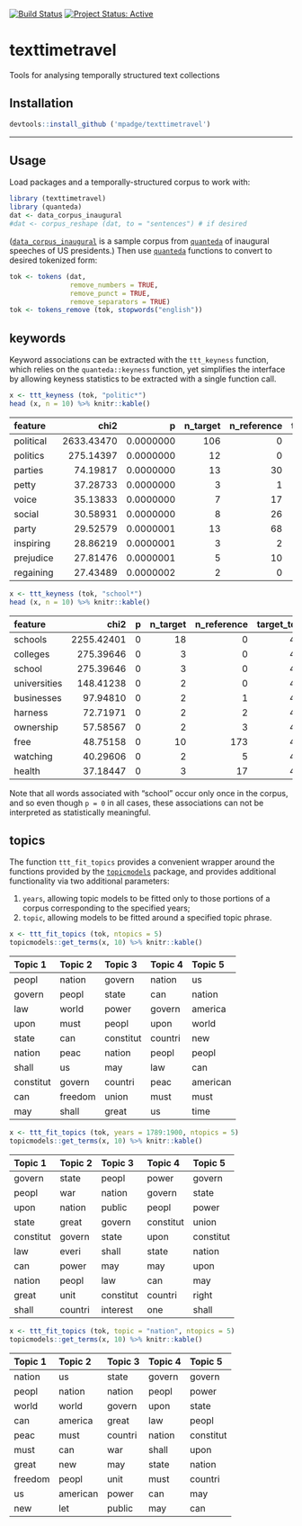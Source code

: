 [![Build
Status](https://travis-ci.org/mpadge/texttimetravel.svg?branch=master)](https://travis-ci.org/mpadge/texttimetravel)
[![Project Status:
Active](http://www.repostatus.org/badges/latest/active.svg)](http://www.repostatus.org/#active)

# texttimetravel

Tools for analysing temporally structured text collections

## Installation

``` r
devtools::install_github ('mpadge/texttimetravel')
```

-----

## Usage

Load packages and a temporally-structured corpus to work with:

``` r
library (texttimetravel)
library (quanteda)
dat <- data_corpus_inaugural
#dat <- corpus_reshape (dat, to = "sentences") # if desired
```

([`data_corpus_inaugural`](https://quanteda.io/reference/data_corpus_inaugural.html)
is a sample corpus from [`quanteda`](https://quanteda.io) of inaugural
speeches of US presidents.) Then use [`quanteda`](https://quanteda.io)
functions to convert to desired tokenized form:

``` r
tok <- tokens (dat,
               remove_numbers = TRUE,
               remove_punct = TRUE,
               remove_separators = TRUE)
tok <- tokens_remove (tok, stopwords("english"))
```

## keywords

Keyword associations can be extracted with the `ttt_keyness` function,
which relies on the `quanteda::keyness` function, yet simplifies the
interface by allowing keyness statistics to be extracted with a single
function call.

``` r
x <- ttt_keyness (tok, "politic*")
head (x, n = 10) %>% knitr::kable()
```

| feature   |       chi2 |         p | n\_target | n\_reference | target\_total | reference\_total |
| :-------- | ---------: | --------: | --------: | -----------: | ------------: | ---------------: |
| political | 2633.43470 | 0.0000000 |       106 |            0 |          2477 |            62044 |
| politics  |  275.14397 | 0.0000000 |        12 |            0 |          2477 |            62044 |
| parties   |   74.19817 | 0.0000000 |        13 |           30 |          2477 |            62044 |
| petty     |   37.28733 | 0.0000000 |         3 |            1 |          2477 |            62044 |
| voice     |   35.13833 | 0.0000000 |         7 |           17 |          2477 |            62044 |
| social    |   30.58931 | 0.0000000 |         8 |           26 |          2477 |            62044 |
| party     |   29.52579 | 0.0000001 |        13 |           68 |          2477 |            62044 |
| inspiring |   28.86219 | 0.0000001 |         3 |            2 |          2477 |            62044 |
| prejudice |   27.81476 | 0.0000001 |         5 |           10 |          2477 |            62044 |
| regaining |   27.43489 | 0.0000002 |         2 |            0 |          2477 |            62044 |

``` r
x <- ttt_keyness (tok, "school*")
head (x, n = 10) %>% knitr::kable()
```

| feature      |       chi2 | p | n\_target | n\_reference | target\_total | reference\_total |
| :----------- | ---------: | -: | --------: | -----------: | ------------: | ---------------: |
| schools      | 2255.42401 | 0 |        18 |            0 |           483 |            64038 |
| colleges     |  275.39646 | 0 |         3 |            0 |           483 |            64038 |
| school       |  275.39646 | 0 |         3 |            0 |           483 |            64038 |
| universities |  148.41238 | 0 |         2 |            0 |           483 |            64038 |
| businesses   |   97.94810 | 0 |         2 |            1 |           483 |            64038 |
| harness      |   72.71971 | 0 |         2 |            2 |           483 |            64038 |
| ownership    |   57.58567 | 0 |         2 |            3 |           483 |            64038 |
| free         |   48.75158 | 0 |        10 |          173 |           483 |            64038 |
| watching     |   40.29606 | 0 |         2 |            5 |           483 |            64038 |
| health       |   37.18447 | 0 |         3 |           17 |           483 |            64038 |

Note that all words associated with “school” occur only once in the
corpus, and so even though `p = 0` in all cases, these associations can
not be interpreted as statistically meaningful.

## topics

The function `ttt_fit_topics` provides a convenient wrapper around the
functions provided by the
[`topicmodels`](https://cran.r-project.org/package=topicmodels) package,
and provides additional functionality via two additional parameters:

1.  `years`, allowing topic models to be fitted only to those portions
    of a corpus corresponding to the specified years;
2.  `topic`, allowing models to be fitted around a specified topic
    phrase.

<!-- end list -->

``` r
x <- ttt_fit_topics (tok, ntopics = 5)
topicmodels::get_terms(x, 10) %>% knitr::kable()
```

| Topic 1   | Topic 2 | Topic 3   | Topic 4 | Topic 5  |
| :-------- | :------ | :-------- | :------ | :------- |
| peopl     | nation  | govern    | nation  | us       |
| govern    | peopl   | state     | can     | nation   |
| law       | world   | power     | govern  | america  |
| upon      | must    | peopl     | upon    | world    |
| state     | can     | constitut | countri | new      |
| nation    | peac    | nation    | peopl   | peopl    |
| shall     | us      | may       | law     | can      |
| constitut | govern  | countri   | peac    | american |
| can       | freedom | union     | must    | must     |
| may       | shall   | great     | us      | time     |

``` r
x <- ttt_fit_topics (tok, years = 1789:1900, ntopics = 5)
topicmodels::get_terms(x, 10) %>% knitr::kable()
```

| Topic 1   | Topic 2 | Topic 3   | Topic 4   | Topic 5   |
| :-------- | :------ | :-------- | :-------- | :-------- |
| govern    | state   | peopl     | power     | govern    |
| peopl     | war     | nation    | govern    | state     |
| upon      | nation  | public    | peopl     | power     |
| state     | great   | govern    | constitut | union     |
| constitut | govern  | state     | upon      | constitut |
| law       | everi   | shall     | state     | nation    |
| can       | power   | may       | may       | upon      |
| nation    | peopl   | law       | can       | may       |
| great     | unit    | constitut | countri   | right     |
| shall     | countri | interest  | one       | shall     |

``` r
x <- ttt_fit_topics (tok, topic = "nation", ntopics = 5)
topicmodels::get_terms(x, 10) %>% knitr::kable()
```

| Topic 1 | Topic 2  | Topic 3 | Topic 4 | Topic 5   |
| :------ | :------- | :------ | :------ | :-------- |
| nation  | us       | state   | govern  | govern    |
| peopl   | nation   | nation  | peopl   | power     |
| world   | world    | govern  | upon    | state     |
| can     | america  | great   | law     | peopl     |
| peac    | must     | countri | nation  | constitut |
| must    | can      | war     | shall   | upon      |
| great   | new      | may     | state   | nation    |
| freedom | peopl    | unit    | must    | countri   |
| us      | american | power   | can     | may       |
| new     | let      | public  | may     | can       |
